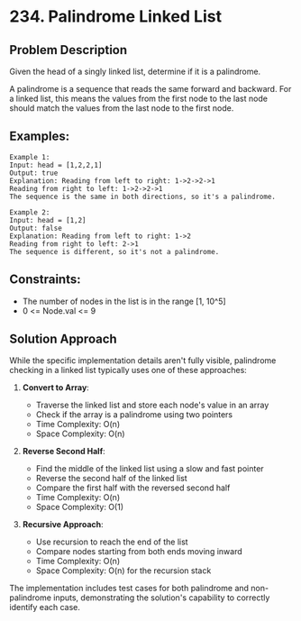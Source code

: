 # 234. Palindrome Linked List

## Problem Description
Given the head of a singly linked list, determine if it is a palindrome.

A palindrome is a sequence that reads the same forward and backward. For a linked list, this means the values from the first node to the last node should match the values from the last node to the first node.

## Examples:
```
Example 1:
Input: head = [1,2,2,1]
Output: true
Explanation: Reading from left to right: 1->2->2->1
Reading from right to left: 1->2->2->1
The sequence is the same in both directions, so it's a palindrome.

Example 2:
Input: head = [1,2]
Output: false
Explanation: Reading from left to right: 1->2
Reading from right to left: 2->1
The sequence is different, so it's not a palindrome.
```

## Constraints:
- The number of nodes in the list is in the range [1, 10^5]
- 0 <= Node.val <= 9

## Solution Approach
While the specific implementation details aren't fully visible, palindrome checking in a linked list typically uses one of these approaches:

1. **Convert to Array**:
   - Traverse the linked list and store each node's value in an array
   - Check if the array is a palindrome using two pointers
   - Time Complexity: O(n)
   - Space Complexity: O(n)

2. **Reverse Second Half**:
   - Find the middle of the linked list using a slow and fast pointer
   - Reverse the second half of the linked list
   - Compare the first half with the reversed second half
   - Time Complexity: O(n)
   - Space Complexity: O(1)

3. **Recursive Approach**:
   - Use recursion to reach the end of the list
   - Compare nodes starting from both ends moving inward
   - Time Complexity: O(n)
   - Space Complexity: O(n) for the recursion stack

The implementation includes test cases for both palindrome and non-palindrome inputs, demonstrating the solution's capability to correctly identify each case.